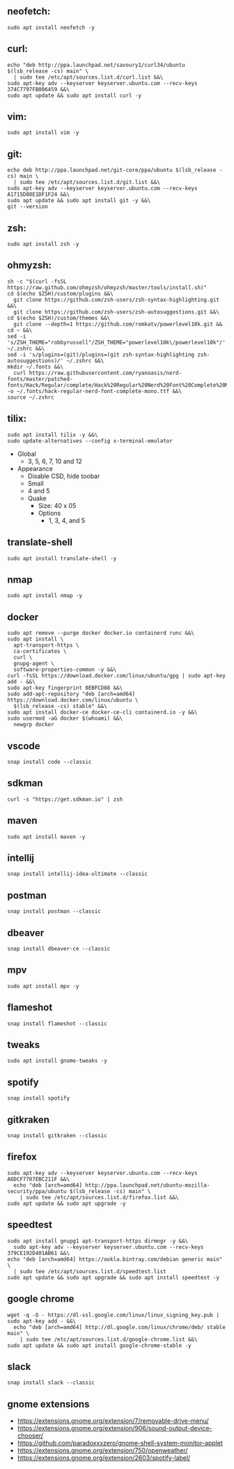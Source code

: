 ## neofetch:
```
sudo apt install neofetch -y
```

## curl:
```
echo "deb http://ppa.launchpad.net/savoury1/curl34/ubuntu $(lsb_release -cs) main" \
  | sudo tee /etc/apt/sources.list.d/curl.list &&\
sudo apt-key adv --keyserver keyserver.ubuntu.com --recv-keys 374C7797FB006459 &&\
sudo apt update && sudo apt install curl -y
```

## vim:
```
sudo apt install vim -y
```

## git:
```
echo deb http://ppa.launchpad.net/git-core/ppa/ubuntu $(lsb_release -cs) main \
  | sudo tee /etc/apt/sources.list.d/git.list &&\
sudo apt-key adv --keyserver keyserver.ubuntu.com --recv-keys A1715D88E1DF1F24 &&\
sudo apt update && sudo apt install git -y &&\
git --version
```

## zsh:
```
sudo apt install zsh -y
```

## ohmyzsh:
```
sh -c "$(curl -fsSL https://raw.github.com/ohmyzsh/ohmyzsh/master/tools/install.sh)"
cd $(echo $ZSH)/custom/plugins &&\
  git clone https://github.com/zsh-users/zsh-syntax-highlighting.git &&\
  git clone https://github.com/zsh-users/zsh-autosuggestions.git &&\
cd $(echo $ZSH)/custom/themes &&\
  git clone --depth=1 https://github.com/romkatv/powerlevel10k.git && cd ~ &&\
sed -i 's/ZSH_THEME="robbyrussell"/ZSH_THEME="powerlevel10k\/powerlevel10k"/' ~/.zshrc &&\
sed -i 's/plugins=(git)/plugins=(git zsh-syntax-highlighting zsh-autosuggestions)/' ~/.zshrc &&\
mkdir ~/.fonts &&\
  curl https://raw.githubusercontent.com/ryanoasis/nerd-fonts/master/patched-fonts/Hack/Regular/complete/Hack%20Regular%20Nerd%20Font%20Complete%20Mono.ttf -o ~/.fonts/hack-regular-nerd-font-complete-mono.ttf &&\
source ~/.zshrc
```

## tilix:
```
sudo apt install tilix -y &&\
sudo update-alternatives --config x-terminal-emulator
```
  * Global
    * 3, 5, 6, 7, 10 and 12
  * Appearance
    * Disable CSD, hide toobar
    * Small
    * 4 and 5
    * Quake
      * Size: 40 x 05
      * Options
        * 1, 3, 4, and 5

## translate-shell
```
sudo apt install translate-shell -y
```

## nmap
```
sudo apt install nmap -y
```

## docker
```
sudo apt remove --purge docker docker.io containerd runc &&\
sudo apt install \
  apt-transport-https \
  ca-certificates \
  curl \
  gnupg-agent \
  software-properties-common -y &&\
curl -fsSL https://download.docker.com/linux/ubuntu/gpg | sudo apt-key add - &&\
sudo apt-key fingerprint 0EBFCD88 &&\
sudo add-apt-repository "deb [arch=amd64] https://download.docker.com/linux/ubuntu \
  $(lsb_release -cs) stable" &&\
sudo apt install docker-ce docker-ce-cli containerd.io -y &&\
sudo usermod -aG docker $(whoami) &&\
  newgrp docker
```

## vscode
```
snap install code --classic
```

## sdkman
```
curl -s "https://get.sdkman.io" | zsh
```

## maven
```
sudo apt install maven -y
```

## intellij
```
snap install intellij-idea-ultimate --classic
```

## postman
```
snap install postman --classic
```

## dbeaver
```
snap install dbeaver-ce --classic
```

## mpv
```
sudo apt install mpv -y
```

## flameshot
```
snap install flameshot --classic
```

## tweaks
```
sudo apt install gnome-tweaks -y
```

## spotify
```
snap install spotify
```

## gitkraken
```
snap install gitkraken --classic
```

## firefox
```
sudo apt-key adv --keyserver keyserver.ubuntu.com --recv-keys A6DCF7707EBC211F &&\
  echo "deb [arch=amd64] http://ppa.launchpad.net/ubuntu-mozilla-security/ppa/ubuntu $(lsb_release -cs) main" \
    | sudo tee /etc/apt/sources.list.d/firefox.list &&\
sudo apt update && sudo apt upgrade -y
```

## speedtest
```
sudo apt install gnupg1 apt-transport-https dirmngr -y &&\
  sudo apt-key adv --keyserver keyserver.ubuntu.com --recv-keys 379CE192D401AB61 &&\
echo "deb [arch=amd64] https://ookla.bintray.com/debian generic main" \
  | sudo tee /etc/apt/sources.list.d/speedtest.list
sudo apt update && sudo apt upgrade && sudo apt install speedtest -y
```

## google chrome
```
wget -q -O - https://dl-ssl.google.com/linux/linux_signing_key.pub | sudo apt-key add - &&\
  echo "deb [arch=amd64] http://dl.google.com/linux/chrome/deb/ stable main" \
    | sudo tee /etc/apt/sources.list.d/google-chrome.list &&\
sudo apt update && sudo apt install google-chrome-stable -y
```

## slack
```
snap install slack --classic
```

## gnome extensions

  * https://extensions.gnome.org/extension/7/removable-drive-menu/
  * https://extensions.gnome.org/extension/906/sound-output-device-chooser/
  * https://github.com/paradoxxxzero/gnome-shell-system-monitor-applet
  * https://extensions.gnome.org/extension/750/openweather/
  * https://extensions.gnome.org/extension/2603/spotify-label/